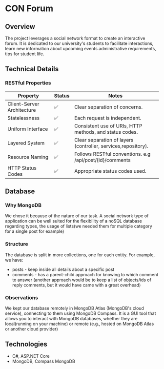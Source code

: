 

# CON Forum
## Overview

The project leverages a social network format to create an interactive forum. It is dedicated to our university's students to facilitate interactions, learn new information about upcoming events 
administrative requirements, tips for student life. 

## Technical Details 

### RESTful Properties
| **Property**               | **Status**       | **Notes**                                                                 |
|----------------------------|------------------|---------------------------------------------------------------------------|
| Client-Server Architecture | ✅               | Clear separation of concerns.                                            |
| Statelessness              | ✅               | Each request is independent.                                             |
| Uniform Interface          | ✅               | Consistent use of URIs, HTTP methods, and status codes.                  |
| Layered System             | ✅               | Clear separation of layers (controller, services,repository).                       |
| Resource Naming            | ✅               | Follows RESTful conventions.  e.g /api/post/{id}/comments                                          |
| HTTP Status Codes          | ✅               | Appropriate status codes used.                                           |


## Database 
### Why MongoDB
We chose it because of the nature of our task. A social network type of application can be well suited for the flexibility of a noSQL database regarding types, the usage of lists(we needed them for multiple category for a single post for example) 
### Structure
The database is split in more collections, one for each entity. For example, we have:
- posts - keep inside all details about a specific post
- comments - has a parent-child approach for knowing to which comment to answer (another approach would be to keep a list of objects/ids of reply comments, but it would have came with a great overhead)
### Observations
We kept our database remotely in MongoDB Atlas (MongoDB's cloud service), connecting to them using MongoDB Compass. It is a GUI tool that allows you to interact with MongoDB databases, whether they are local(running on your machine) or remote (e.g., hosted on MongoDB Atlas or another cloud provider)

## Technologies
- C#, ASP.NET Core
- MongoDB, Compass MongoDB
